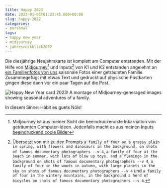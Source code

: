 ```yaml
---
title: Happy 2023
date: 2023-01-01T01:23:45.000+00:00
slug: happy-2022
categories:
- personal
tags:
- happy new year
- midjourney
- jahresrückblick2022
---
```


Die diesjährige Neujahrskarte ist komplett am Computer entstanden.
Mit der Hilfe von [Midjourney](https://www.midjourney.com/)[^0] und Inputs[^1] von K1 und K2 entstanden angelehnt an [ein Familienfotos von uns](https://habi.gna.ch/wp-content/uploads/2023/01/IMG_7943.png) saisonale Fotos einer geträumten Familie.
Zusammegefügt mit etwas Text und gedruckt auf physische Postkarten gingen diese dann vor ein paar Tagen auf die Post.

![Happy New Year card 2023! A montage of Midjourney-generaged images showing seasonal adventures of a family.](https://habi.gna.ch/wp-content/uploads/2023/01/2023.png)

In diesem Sinne: Häbit es guets Nöis!

[^0]: Midjourney ist aus meiner Sicht die beeindruckendste Inkarnation von geträumten Computer-Ideen.
      Jedenfalls macht es aus meinen Inputs [beeindruckend coole Bilder](https://mastodon.social/@habi/109545059460885878) 
[^1]: Übersetzt von mir zu den Prompts `a family of four on a grassy plain in spring, with flowers and dinosaurs in the background, on shots of famous documentary photographers --v 4`, `a family of four at the beach in summer, with lots of blow up toys, and a flamingo in the background on shots of famous documentary photographers --v 4`, `a family of four in the woods in autumn, with large planets in the sky on shots of famous documentary photographers --v 4` und `a family of four in the wintery mountains, in the background a herd of bicycles on shots of famous documentary photographers --v 4`.